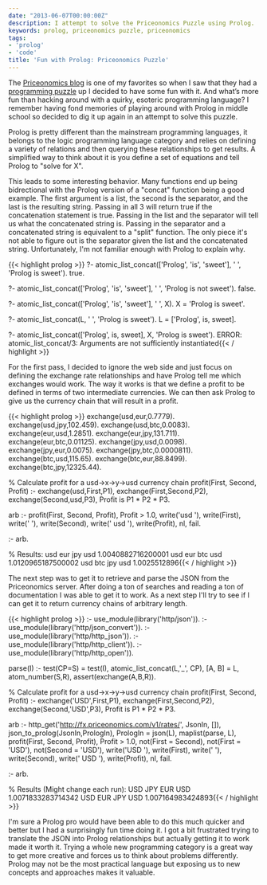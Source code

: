 ```yaml
---
date: "2013-06-07T00:00:00Z"
description: I attempt to solve the Priceonomics Puzzle using Prolog.
keywords: prolog, priceonomics puzzle, priceonomics
tags:
- 'prolog'
- 'code'
title: 'Fun with Prolog: Priceonomics Puzzle'
---
```


The <a href="http://blog.priceonomics.com/" target="_blank">Priceonomics blog</a> is one of my favorites so when I saw that they had a <a href="http://priceonomics.com/jobs/puzzle/" target="_blank">programming puzzle</a> up I decided to have some fun with it. And what’s more fun than hacking around with a quirky, esoteric programming language? I remember having fond memories of playing around with Prolog in middle school so decided to dig it up again in an attempt to solve this puzzle.

Prolog is pretty different than the mainstream programming languages, it belongs to the logic programming language category and relies on defining a variety of relations and then querying these relationships to get results. A simplified way to think about it is you define a set of equations and tell Prolog to "solve for X".

This leads to some interesting behavior. Many functions end up being bidrectional with the Prolog version of a "concat" function being a good example. The first argument is a list, the second is the separator, and the last is the resulting string. Passing in all 3 will return true if the concatenation statement is true. Passing in the list and the separator will tell us what the concatenated string is. Passing in the separator and a concatenated string is equivalent to a "split" function. The only piece it's not able to figure out is the separator given the list and the concatenated string. Unfortunately, I'm not familiar enough with Prolog to explain why.

{{< highlight prolog >}}
?- atomic_list_concat(['Prolog', 'is', 'sweet'], ' ', 'Prolog is sweet').
true.

?- atomic_list_concat(['Prolog', 'is', 'sweet'], ' ', 'Prolog is not sweet').
false.

?- atomic_list_concat(['Prolog', 'is', 'sweet'], ' ', X).
X = 'Prolog is sweet'.

?- atomic_list_concat(L, ' ', 'Prolog is sweet').
L = ['Prolog', is, sweet].

?- atomic_list_concat(['Prolog', is, sweet], X, 'Prolog is sweet').
ERROR: atomic_list_concat/3: Arguments are not sufficiently instantiated{{< / highlight >}}

For the first pass, I decided to ignore the web side and just focus on defining the exchange rate relationships and have Prolog tell me which exchanges would work. The way it works is that we define a profit to be defined in terms of two intermediate currencies. We can then ask Prolog to give us the currency chain that will result in a profit.

{{< highlight prolog >}}
exchange(usd,eur,0.7779).
exchange(usd,jpy,102.459).
exchange(usd,btc,0.0083).
exchange(eur,usd,1.2851).
exchange(eur,jpy,131.711).
exchange(eur,btc,0.01125).
exchange(jpy,usd,0.0098).
exchange(jpy,eur,0.0075).
exchange(jpy,btc,0.0000811).
exchange(btc,usd,115.65).
exchange(btc,eur,88.8499).
exchange(btc,jpy,12325.44).

% Calculate profit for a usd->x->y->usd currency chain
profit(First, Second, Profit) :-
    exchange(usd,First,P1),
    exchange(First,Second,P2),
    exchange(Second,usd,P3),
    Profit is P1 * P2 * P3.

arb :-
    profit(First, Second, Profit),
    Profit > 1.0,
    write('usd '),
    write(First), write(' '),
    write(Second), write(' usd '),
    write(Profit), nl, fail.

:- arb.

% Results:
usd eur jpy usd 1.0040882716200001
usd eur btc usd 1.0120965187500002
usd btc jpy usd 1.0025512896{{< / highlight >}}

The next step was to get it to retrieve and parse the JSON from the Priceonomics server. After doing a ton of searches and reading a ton of documentation I was able to get it to work. As a next step I'll try to see if I can get it to return currency chains of arbitrary length.

{{< highlight prolog >}}
:- use_module(library('http/json')).
:- use_module(library('http/json_convert')).
:- use_module(library('http/http_json')).
:- use_module(library('http/http_client')).
:- use_module(library('http/http_open')).

parse(I) :-
    test(CP=S) = test(I),
    atomic_list_concat(L,'_', CP),
    [A, B] = L,
    atom_number(S,R),
    assert(exchange(A,B,R)).

% Calculate profit for a usd->x->y->usd currency chain
profit(First, Second, Profit) :-
    exchange('USD',First,P1),
    exchange(First,Second,P2),
    exchange(Second,'USD',P3),
    Profit is P1 * P2 * P3.

arb :-
    http_get('http://fx.priceonomics.com/v1/rates/', JsonIn, []),
    json_to_prolog(JsonIn,PrologIn),
    PrologIn = json(L),
    maplist(parse, L),
    profit(First, Second, Profit),
    Profit > 1.0,
    not(First = Second),
    not(First = 'USD'),
    not(Second = 'USD'),
    write('USD '),
    write(First), write(' '),
    write(Second), write(' USD '),
    write(Profit), nl, fail.

:- arb.

% Results (Might change each run):
USD JPY EUR USD 1.0071833283714342
USD EUR JPY USD 1.007164983424893{{< / highlight >}}

I'm sure a Prolog pro would have been able to do this much quicker and better but I had a surprisingly fun time doing it. I got a bit frustrated trying to translate the JSON into Prolog relationships but actually getting it to work made it worth it. Trying a whole new programming category is a great way to get more creative and forces us to think about problems differently. Prolog may not be the most practical language but exposing us to new concepts and approaches makes it valuable.